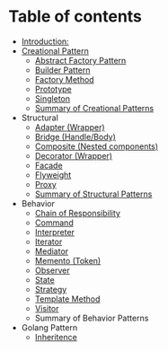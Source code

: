 # Table of contents

* [Introduction:](README.md)
* [Creational Pattern](creational-pattern/README.md)
  * [Abstract Factory Pattern](creational-pattern/abstract-factory-pattern.md)
  * [Builder Pattern](creational-pattern/builder-pattern.md)
  * [Factory Method](creational-pattern/factory-method.md)
  * [Prototype](creational-pattern/undefined.md)
  * [Singleton](creational-pattern/singleton.md)
  * [Summary of Creational Patterns](creational-pattern/summary-of-creational-patterns.md)
* Structural
  * [Adapter  \(Wrapper\)](structural/adapter-wrapper.md)
  * [Bridge \(Handle/Body\)](structural/bridge.md)
  * [Composite \(Nested components\)](structural/composite.md)
  * [Decorator \(Wrapper\)](structural/decorator.md)
  * [Facade](structural/facade.md)
  * [Flyweight](structural/flyweight.md)
  * [Proxy](structural/proxy.md)
  * [Summary of Structural Patterns](structural/summary-of-structural-patterns.md)
* Behavior
  * [Chain of Responsibility](behavior/chain-of-responsibility.md)
  * [Command](behavior/command.md)
  * [Interpreter](behavior/interpreter.md)
  * [Iterator](behavior/iterator.md)
  * [Mediator](behavior/mediator.md)
  * [Memento \(Token\)](behavior/memento.md)
  * [Observer](behavior/observer.md)
  * [State](behavior/state.md)
  * [Strategy](behavior/strategy.md)
  * [Template Method](behavior/template-method.md)
  * [Visitor](behavior/visitor.md)
  * Summary of Behavior Patterns
* Golang Pattern
  * [Inheritence](golang-pattern/inheritence.md)


